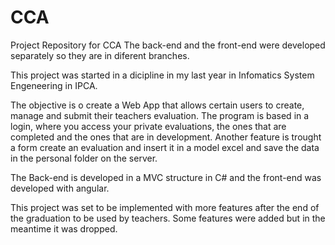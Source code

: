 # CCA
Project Repository for CCA
The back-end and the front-end were developed separately so they are in diferent branches.

This project was started in a dicipline in my last year in Infomatics System Engeneering in IPCA.

The objective is o create a Web App that allows certain users to create, manage and submit their teachers evaluation.
The program is based in a login, where you access your private evaluations, the ones that are completed and the ones that are in development.
Another feature is trought a form create an evaluation and insert it in a model excel and save the data in the personal folder on the server.

The Back-end is developed in a MVC structure in C# and the front-end was developed with angular.

This project was set to be implemented with more features after the end of the graduation to be used by teachers. Some features were added but in the meantime it was dropped.

